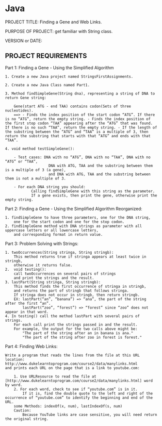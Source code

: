 # Java

PROJECT TITLE: Finding a Gene and Web Links.

PURPOSE OF PROJECT: get familiar with String class.

VERSION or DATE:

## PROJECT REQUIREMENTS

Part 1: Finding a Gene - Using the Simplified Algorithm

    1. Create a new Java project named StringsFirstAssignments.

    2. Create a new Java Class named Part1.

    3. Method findSimpleGene(String dna), representing a string of DNA to return Gene string:

        Gene(start ATG - end TAA) contains codon(Sets of three nucleotides).
        ==> - Finds the index position of the start codon “ATG”. If there is no “ATG”, return the empty string. - Finds the index position of the first stop codon “TAA” appearing after the “ATG” that was found. If there is no such “TAA”, return the empty string. - If the length of the substring between the “ATG” and “TAA” is a multiple of 3, then return the substring that starts with that “ATG” and ends with that “TAA”.

    4. void method testSimpleGene():

        - Test cases: DNA with no “ATG”, DNA with no “TAA”, DNA with no “ATG” or “TAA”,
                        DNA with ATG, TAA and the substring between them is a multiple of 3 (a gene),
                        and DNA with ATG, TAA and the substring between them is not a multiple of 3.

        - For each DNA string you should:
                Calling findSimpleGene with this string as the parameter.
                If a gene exists, then print the gene, otherwise print the empty string.

Part 2: Finding a Gene - Using the Simplified Algorithm Reorganized:

    1. findSimpleGene to have three parameters, one for the DNA string,
        one for the start codon and one for the stop codon.
    2. findSimpleGene method with DNA strings as parameter with all uppercase letters or all lowercase letters,
        and corresponding format in return value.

Part 3: Problem Solving with Strings:

    1. twoOccurrences(String stringa, String stringb):
        This method returns true if stringa appears at least twice in stringb,
        otherwise it returns false.
    2.  void testing():
        call twoOccurrences on several pairs of strings
        and print the strings and the result.
    3. lastPart(String stringa, String stringb):
        This method finds the first occurrence of stringa in stringb,
        and returns the part of stringb that follows stringa.
        If stringa does not occur in stringb, then return stringb.
        EX: lastPart(“an”, “banana”) => “ana”, the part of the string after the first “an”.
            lastPart(“zoo”, “forest”) => “forest” since “zoo” does not appear in that word.
    4. In testing() call the method lastPart with several pairs of strings.
        For each call print the strings passed in and the result.
        For example, the output for the two calls above might be:
            "The part of the string after an in banana is ana."
            "The part of the string after zoo in forest is forest."

Part 4: Finding Web Links:

    Write a program that reads the lines from the file at this URL location:
    http://www.dukelearntoprogram.com/course2/data/manylinks.html
    and prints each URL on the page that is a link to youtube.com:

        1. Use URLResource to read the file at [http://www.dukelearntoprogram.com/course2/data/manylinks.html] word by word.
        2. For each word, check to see if “youtube.com” is in it.
            If it is, find the double quote to the left and right of the occurrence of “youtube.com” to identify the beginning and end of the URL.
        some Methods: indexOf(x, num), lastIndexOf(s, num)
        Caution:
            Because YouTube links are case sensitive, you will need return the original string.
